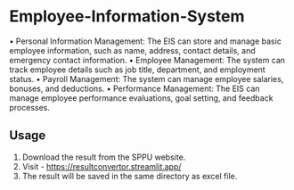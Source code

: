 # Employee-Information-System
• Personal Information Management: The EIS can store and manage basic employee information, such as name, address, contact details, and emergency contact information.
• Employee Management: The system can track employee details such as job title, department, and employment status.
• Payroll Management: The system can manage employee salaries, bonuses, and deductions.
• Performance Management: The EIS can manage employee performance evaluations, goal setting, and feedback processes.

## Usage
1. Download the result from the SPPU website.
2. Visit - https://resultconvertor.streamlit.app/
3. The result will be saved in the same directory as excel file.
